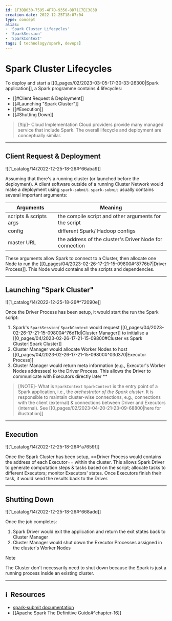```yaml
---
id: 1F3BB030-7595-4F7D-9356-8D71C7EC383B
creation-date: 2022-12-25T18:07:04 
type: concept
alias: 
- 'Spark Cluster Lifecycles'
- 'SparkSession'
- 'SparkContext'
tags: [ technology/spark, devops]
---
```


# Spark Cluster Lifecycles 

To deploy and start a [[0_pages/02/2023-03-05-17-30-33-26300|Spark application]], a Spark programme contains 4 lifecycles:  
- [[#Client Request & Deployment]]
- [[#Launching "Spark Cluster"]]
- [[#Execution]]
- [[#Shutting Down]]

> [!tip]- Cloud Implementation
> Cloud providers provide many managed service that include Spark. The overall lifecycle and deployment are conceptually similar.

---
## Client Request & Deployment

![[1_catalog/14/2022-12-25-18-26#^66aba9]]

Assuming that there's a running cluster (or launched before the deployment). A client software outside of a running Cluster Network would make a deployment using `spark-submit`. `spark-submit` usually contains several important arguments: 

| Arguments | Meaning |
| --- | --- | 
| scripts & scripts args | the compile script and other arguments for the script |
| config  | different Spark/ Hadoop configs | 
| master URL | the address of the cluster's Driver Node for connection | 

These arguments allow Spark to connect to a Cluster, then allocate one Node to run the [[0_pages/04/2023-02-26-17-21-15-09800#^8776b7|Driver Process]]. This Node would contains all the scripts and dependencies.

---
## Launching "Spark Cluster"

![[1_catalog/14/2022-12-25-18-26#^72090e]]

Once the Driver Process has been setup, it would start the run the Spark script: 
1. Spark's `SparkSession`/ `SparkContext` would request [[0_pages/04/2023-02-26-17-21-15-09800#^76d11d|Cluster Manager]] to initialise a [[0_pages/04/2023-02-26-17-21-15-09800#Cluster vs Spark Cluster|Spark Cluster]]
2. Cluster Manager would allocate Worker Nodes to host [[0_pages/04/2023-02-26-17-21-15-09800#^03d370|Executor Process]]
3. Cluster Manager would return meta information (e.g., Executor's Worker Nodes addresses) to the Driver Process. This allows the Driver to communicate with Executors directly later
**
> [!NOTE]- What is `SparkContext`
> `SparkContext` is the entry point of a Spark application, i.e., the *orchestrator of the Spark cluster*. It is responsible to maintain cluster-wise connections, e.g., connections with the client (external) & connections between Driver and Executors (internal). See [[0_pages/02/2023-04-20-21-23-09-68800|here for illustration]]

---
## Execution

![[1_catalog/14/2022-12-25-18-26#^a7659f]]

Once the Spark Cluster has been setup, ==Driver Process would contains the address of each Executor== within the cluster. This allows Spark Driver to generate computation steps & tasks based on the script; allocate tasks to different Executors; monitor Executors' states. Once Executors finish their task, it would send the results back to the Driver. 

---
## Shutting Down

![[1_catalog/14/2022-12-25-18-26#^668add]]

Once the job completes: 
1. Spark Driver would exit the application and return the exit states back to Cluster Manager
2. Cluster Manager would shut down the Executor Processes assigned in the cluster's Worker Nodes

> [!note] 
> The Cluster don't necessarily need to shut down because the Spark is just a running process inside an existing cluster.


---
## ℹ️  Resources
- [spark-submit documentation](https://spark.apache.org/docs/latest/submitting-applications.html)
- [[Apache Spark The Definitive Guide#^chapter-16]]